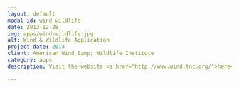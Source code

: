 ```yaml
---
layout: default
modal-id: wind-wildlife
date: 2013-12-28
img: apps/wind-wildlife.jpg
alt: Wind & Wildlife Application
project-date: 2014
client: American Wind &amp; Wildlife Institute
category: apps
description: Visit the website <a href="http://www.wind.tnc.org/">here</a>.

---
```


